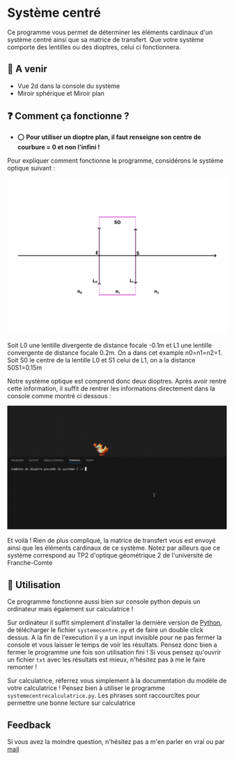 
# Système centré

Ce programme vous permet de déterminer les éléments cardinaux d'un système centré ainsi que sa matrice de transfert. Que votre système comporte des lentilles ou des dioptres, celui ci fonctionnera.



## 🚩 A venir

- Vue 2d dans la console du système
- Miroir sphérique et Miroir plan


## ❓ Comment ça fonctionne ?

- ⭕ **Pour utiliser un dioptre plan, il faut renseigne son centre de courbure = 0 et non l'infini !**

Pour expliquer comment fonctionne le programme, considérons le système optique suivant :

![Systeme optique exemple](https://github.com/Gregory-GRZESIAK/Pics-cmi/blob/main/Optic%20Geometric/example/systeme_optique_exemple.png)

Soit L0 une lentille divergente de distance focale -0.1m et L1 une lentille convergente de distance focale 0.2m. On a dans cet example n0=n1=n2=1. Soit S0 le centre de la lentille L0 et S1 celui de L1, on a la distance S0S1=0.15m

Notre système optique est comprend donc deux dioptres. Après avoir rentré cette information, il suffit de rentrer les informations directement dans la console comme montré ci dessous : 

![Systeme optique exemple gif](https://github.com/Gregory-GRZESIAK/Pics-cmi/blob/main/Optic%20Geometric/example/example_in_console.gif)

Et voilà ! Rien de plus compliqué, la matrice de transfert vous est envoyé ainsi que les éléments cardinaux de ce système. Notez par ailleurs que ce système correspond au TP2 d'optique géométrique 2 de l'université de Franche-Comte
## 🚀 Utilisation

Ce programme fonctionne aussi bien sur console python depuis un ordinateur mais également sur calculatrice ! 

Sur ordinateur il suffit simplement d'installer la dernière version de [Python](https://www.python.org/downloads/), de télécharger le fichier `systemecentre.py` et de faire un double click dessus. A la fin de l'execution il y a un input invisible pour ne pas fermer la console et vous laisser le temps de voir les résultats. Pensez donc bien a fermer le programme une fois son utilisation fini ! Si vous pensez qu'ouvrir un fichier `txt` avec les résultats est mieux, n'hésitez pas à me le faire remonter !

Sur calculatrice, réferrez vous simplement à la documentation du modèle de votre calculatrice ! Pensez bien à utiliser le programme `systemecentrecalculatrice.py`. Les phrases sont raccourcîtes pour permettre une bonne lecture sur calculatrice
## Feedback

Si vous avez la moindre question, n'hésitez pas a m'en parler en vrai ou par [mail](mailto:gregory@grzesiak.fr?subject="Systeme_Centré_Python")

